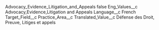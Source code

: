 <?xml version="1.0" encoding="UTF-8"?>
<CustomMetadata xmlns="http://soap.sforce.com/2006/04/metadata" xmlns:xsi="http://www.w3.org/2001/XMLSchema-instance" xmlns:xsd="http://www.w3.org/2001/XMLSchema">
    <label>Advocacy_Evidence_Litigation_and_Appeals</label>
    <protected>false</protected>
    <values>
        <field>Eng_Values__c</field>
        <value xsi:type="xsd:string">Advocacy,Evidence,Litigation and Appeals</value>
    </values>
    <values>
        <field>Language__c</field>
        <value xsi:type="xsd:string">French</value>
    </values>
    <values>
        <field>Target_Field__c</field>
        <value xsi:type="xsd:string">Practice_Area__c</value>
    </values>
    <values>
        <field>Translated_Value__c</field>
        <value xsi:type="xsd:string">Défense des Droit, Preuve, Litiges et appels</value>
    </values>
</CustomMetadata>
